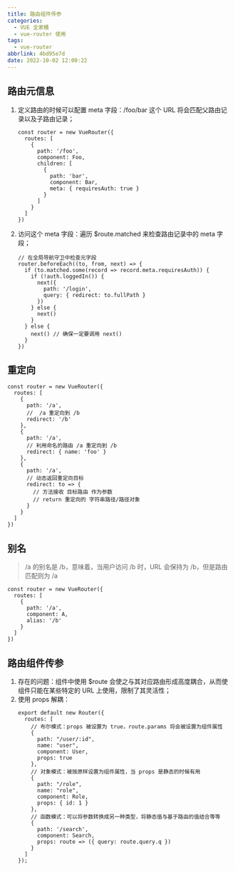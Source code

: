 ```yaml
---
title: 路由组件传参
categories:
  - VUE 全家桶
  - vue-router 使用
tags:
  - vue-router
abbrlink: 4bd95e7d
date: 2022-10-02 12:00:22
---
```


## 路由元信息
1. 定义路由的时候可以配置 meta 字段：/foo/bar 这个 URL 将会匹配父路由记录以及子路由记录；
    ```JS
    const router = new VueRouter({
      routes: [
        {
          path: '/foo',
          component: Foo,
          children: [
            {
              path: 'bar',
              component: Bar,
              meta: { requiresAuth: true }
            }
          ]
        }
      ]
    })
    ```
2. 访问这个 meta 字段：遍历 $route.matched 来检查路由记录中的 meta 字段；
    ```JS
    // 在全局导航守卫中检查元字段
    router.beforeEach((to, from, next) => {
      if (to.matched.some(record => record.meta.requiresAuth)) {
        if (!auth.loggedIn()) {
          next({
            path: '/login',
            query: { redirect: to.fullPath }
          })
        } else {
          next()
        }
      } else {
        next() // 确保一定要调用 next()
      }
    })
    ```

## 重定向
```JS
const router = new VueRouter({
  routes: [
    {
      path: '/a',
      //  /a 重定向到 /b
      redirect: '/b'
    },
    {
      path: '/a',
      // 利用命名的路由 /a 重定向到 /b
      redirect: { name: 'foo' }
    },
    {
      path: '/a',
      // 动态返回重定向目标
      redirect: to => {
        // 方法接收 目标路由 作为参数
        // return 重定向的 字符串路径/路径对象
      }
    }
  ]
})
```

## 别名
>/a 的别名是 /b，意味着，当用户访问 /b 时，URL 会保持为 /b，但是路由匹配则为 /a
```JS
const router = new VueRouter({
  routes: [
    {
      path: '/a',
      component: A,
      alias: '/b'
    }
  ]
})
```

## 路由组件传参
1. 存在的问题：组件中使用 $route 会使之与其对应路由形成高度耦合，从而使组件只能在某些特定的 URL 上使用，限制了其灵活性；
2. 使用 props 解耦：
    ```JS
    export default new Router({
      routes: [
        // 布尔模式：props 被设置为 true，route.params 将会被设置为组件属性
        {
          path: "/user/:id",
          name: "user",
          component: User,
          props: true
        },
        // 对象模式：被按原样设置为组件属性，当 props 是静态的时候有用
        {
          path: "/role",
          name: "role",
          component: Role,
          props: { id: 1 }
        },
        // 函数模式：可以将参数转换成另一种类型，将静态值与基于路由的值结合等等
        {
          path: '/search',
          component: Search,
          props: route => ({ query: route.query.q })
        }
      ]
    });
    ```